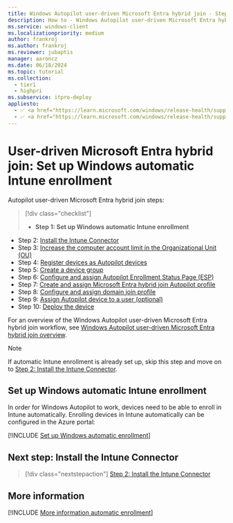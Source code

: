 ```yaml
---
title: Windows Autopilot user-driven Microsoft Entra hybrid join - Step 1 of 10 - Set up Windows automatic Intune enrollment
description: How to - Windows Autopilot user-driven Microsoft Entra hybrid join - Step 1 of 10 - Set up Windows automatic Intune enrollment.
ms.service: windows-client
ms.localizationpriority: medium
author: frankroj
ms.author: frankroj
ms.reviewer: jubaptis
manager: aaroncz
ms.date: 06/18/2024
ms.topic: tutorial
ms.collection:
  - tier1
  - highpri
ms.subservice: itpro-deploy
appliesto:
  - ✅ <a href="https://learn.microsoft.com/windows/release-health/supported-versions-windows-client" target="_blank">Windows 11</a>
  - ✅ <a href="https://learn.microsoft.com/windows/release-health/supported-versions-windows-client" target="_blank">Windows 10</a>
---
```


# User-driven Microsoft Entra hybrid join: Set up Windows automatic Intune enrollment

Autopilot user-driven Microsoft Entra hybrid join steps:
> [!div class="checklist"]
>
> - **Step 1: Set up Windows automatic Intune enrollment**

- Step 2: [Install the Intune Connector](hybrid-azure-ad-join-intune-connector.md)
- Step 3: [Increase the computer account limit in the Organizational Unit (OU)](hybrid-azure-ad-join-computer-account-limit.md)
- Step 4: [Register devices as Autopilot devices](hybrid-azure-ad-join-register-device.md)
- Step 5: [Create a device group](hybrid-azure-ad-join-device-group.md)
- Step 6: [Configure and assign Autopilot Enrollment Status Page (ESP)](hybrid-azure-ad-join-esp.md)
- Step 7: [Create and assign Microsoft Entra hybrid join Autopilot profile](hybrid-azure-ad-join-autopilot-profile.md)
- Step 8: [Configure and assign domain join profile](hybrid-azure-ad-join-domain-join-profile.md)
- Step 9: [Assign Autopilot device to a user (optional)](hybrid-azure-ad-join-assign-device-to-user.md)
- Step 10: [Deploy the device](hybrid-azure-ad-join-deploy-device.md)

For an overview of the Windows Autopilot user-driven Microsoft Entra hybrid join workflow, see [Windows Autopilot user-driven Microsoft Entra hybrid join overview](hybrid-azure-ad-join-workflow.md#workflow).

> [!NOTE]
>
> If automatic Intune enrollment is already set up, skip this step and move on to [Step 2: Install the Intune Connector](hybrid-azure-ad-join-intune-connector.md).

## Set up Windows automatic Intune enrollment

In order for Windows Autopilot to work, devices need to be able to enroll in Intune automatically. Enrolling devices in Intune automatically can be configured in the Azure portal:

[!INCLUDE [Set up Windows automatic enrollment](../../includes/automatic-intune-enrollment.md)]

## Next step: Install the Intune Connector

> [!div class="nextstepaction"]
> [Step 2: Install the Intune Connector](hybrid-azure-ad-join-intune-connector.md)

## More information

[!INCLUDE [More information automatic enrollment](../../includes/more-info-automatic-enrollment.md)]
